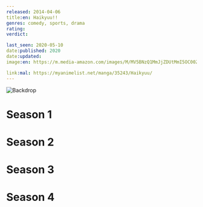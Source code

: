 ```yaml
---
released: 2014-04-06
title:en: Haikyuu!!
genres: comedy, sports, drama
rating:
verdict:

last_seen: 2020-05-10
date:published: 2020
date:updated:
image:en: https://m.media-amazon.com/images/M/MV5BNzQ1MmJjZDUtMmI5OC00ZDk2LThkODQtODgwYmU0MTIzNDhmXkEyXkFqcGdeQXVyNDgyODgxNjE@._V1_.jpg

link:mal: https://myanimelist.net/manga/35243/Haikyuu/
---
```


![Backdrop](https://image.tmdb.org/t/p/original/dlPVXJglJ4XiIwbGwEFJj5C20Sr.jpg)

<!-- SEASON DIVIDER -->
# Season 1

<!-- SEASON DIVIDER -->
# Season 2

<!-- SEASON DIVIDER -->
# Season 3

<!-- SEASON DIVIDER -->
# Season 4
